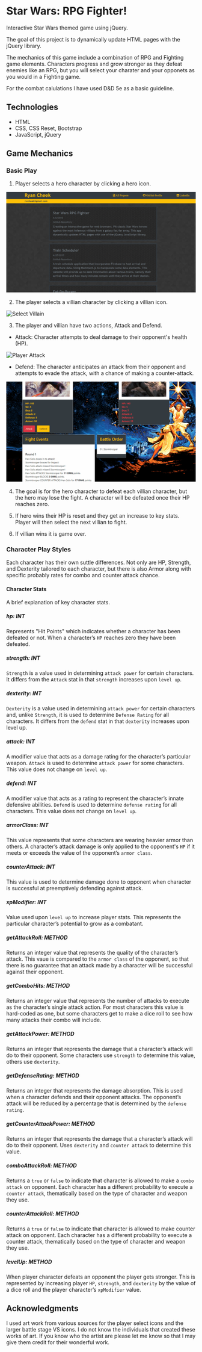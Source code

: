 # Star Wars: RPG Fighter!

Interactive Star Wars themed game using jQuery.

The goal of this project is to dynamically update HTML pages with the jQuery library.

The mechanics of this game include a combination of RPG and Fighting game elements. Characters progress and grow stronger as they defeat enemies like an RPG, but you will select your charater and your opponets as you would in a Fighting game.

For the combat calulations I have used D&D 5e as a basic guideline.

## Technologies

 * HTML
 * CSS, CSS Reset, Bootstrap
 * JavaScript, jQuery

## Game Mechanics 

### Basic Play

1. Player selects a hero character by clicking a hero icon.

![Select Hero](/documentation/hero_select.gif)

2. The player selects a villian character by clicking a villian icon.

![Select Villain](/documentation/villain_select.gif)

3. The player and villian have two actions, Attack and Defend.

  * Attack: Character attempts to deal damage to their opponent's health (HP).

![Player Attack](/documentation/player_attack.gif)

  * Defend: The character anticipates an attack from their opponent and attempts to evade the attack, with a chance of making a counter-attack.

  ![Player Defend](/documentation/player_defend.gif)

4. The goal is for the hero character to defeat each villian character, but the hero may lose the fight. A character will be defeated once their HP reaches zero.

5. If hero wins their HP is reset and they get an increase to key stats. Player will then select the next villian to fight.

6. If villian wins it is game over.

### Character Play Styles

Each character has their own suttle differences. Not only are HP, Strength, and Dexterity tailored to each character, but there is also Armor along with specific probably rates for combo and counter attack chance.

#### Character Stats

A brief explanation of key character stats.

##### hp: INT

Represents "Hit Points" which indicates whether a character has been defeated or not. When a character’s `HP` reaches zero they have been defeated.

##### strength: INT

`Strength` is a value used in determining `attack power` for certain characters. It differs from the `Attack` stat in that `strength` increases upon `level up`.

##### dexterity: INT

`Dexterity` is a value used in determining `attack power` for certain characters and, unlike `Strength`, it is used to  determine `Defense Rating` for all characters. It differs from the `defend` stat in that `dexterity` increases upon level up.

##### attack: INT

A modifier value that acts as a damage rating for the character’s particular weapon. `Attack` is used to determine `attack power` for some characters. This value does not change on `level up`.

##### defend: INT

A modifier value that acts as a rating to represent the character’s innate defensive abilities. `Defend` is used to determine `defense rating` for all characters. This value does not change on `level up`.

##### armorClass: INT

This value represents that some characters are wearing heavier armor than others. A character’s attack damage is only applied to the opponent's `HP` if it meets or exceeds the value of the opponent’s `armor class`.

##### counterAttack: INT

This value is used to determine damage done to opponent when character is successful at preemptively defending against attack. 

##### xpModifier: INT

Value used upon `level up` to increase player stats. This represents the particular character’s potential to grow as a combatant.

##### getAttackRoll: METHOD

Returns an integer value that represents the quality of the character’s attack. This vaue is compared to the `armor class` of the opponent, so that there is no guarantee that an attack made by a character will be successful against their opponent.

##### getComboHits: METHOD

Returns an integer value that represents the number of attacks to execute as the character’s single attack action. For most characters this value is hard-coded as one, but some characters get to make a dice roll to see how many attacks their combo will include.

##### getAttackPower: METHOD

Returns an integer that represents the damage that a character’s attack will do to their opponent. Some characters use `strength` to determine this value, others use `dexterity`.

##### getDefenseRating: METHOD

Returns an integer that represents the damage absorption. This is used when a character defends and their opponent attacks. The opponent’s attack will be reduced by a percentage that is determined by the `defense rating`.

##### getCounterAttackPower: METHOD

Returns an integer that represents the damage that a character’s attack will do to their opponent. Uses `dexterity` and `counter attack` to determine this value.

##### comboAttackRoll: METHOD

Returns a `true` or `false` to indicate that character is allowed to make a `combo attack` on opponent. Each character has a different probability to execute a `counter attack`, thematically based on the type of character and weapon they use.

##### counterAttackRoll: METHOD

Returns a `true` or `false` to indicate that character is allowed to make counter attack on opponent. Each character has a different probability to execute a counter attack, thematically based on the type of character and weapon they use.

##### levelUp: METHOD

When player character defeats an opponent the player gets stronger. This is represented by increasing player `HP`, `strength`, and `dexterity` by the value of a dice roll and the player character’s `xpModifier` value.

## Acknowledgments

I used art work from various sources for the player select icons and the larger battle stage VS icons. I do not know the individuals that created these works of art. If you know who the artist are please let me know so that I may give them credit for their wonderful work.







